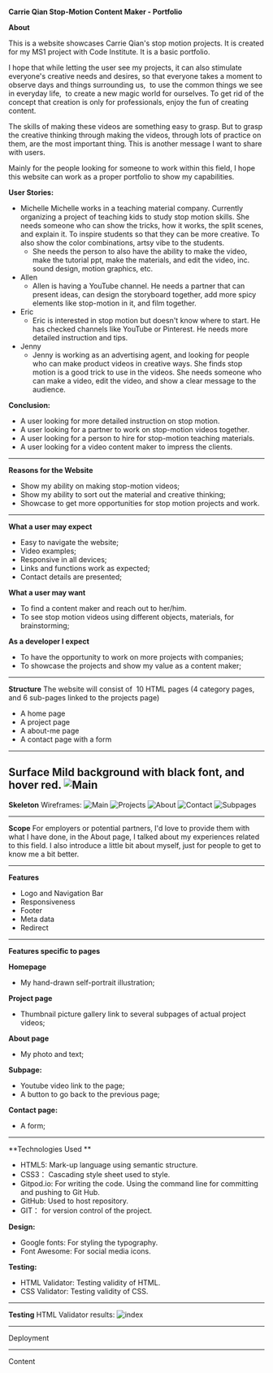**Carrie Qian Stop-Motion Content Maker - Portfolio**

**About**

This is a website showcases Carrie Qian's stop motion projects. It is created for my MS1 project with Code Institute. It is a basic portfolio.

I hope that while letting the user see my projects, it can also stimulate everyone's creative needs and desires, so that everyone takes a moment to observe days and things surrounding us,  to use the common things we see in everyday life,  to create a new magic world for ourselves. To get rid of the concept that creation is only for professionals, enjoy the fun of creating content. 

The skills of making these videos are something easy to grasp. But to grasp the creative thinking through making the videos, through lots of practice on them, are the most important thing. This is another message I want to share with users. 

Mainly for the people looking for someone to work within this field, I hope this website can work as a proper portfolio to show my capabilities.

**User Stories:**
- Michelle
	Michelle works in a teaching material company. Currently organizing a project of teaching kids to study stop motion skills. She needs someone who can show the tricks, how it works, the split scenes, and explain it. To inspire students so that they can be more creative. To also show the color combinations, artsy vibe to the students.
	- She needs the person to also have the ability to make the video, make the tutorial ppt, make the materials, and edit the video, inc. sound design, motion graphics, etc.
- Allen
	- Allen is having a YouTube channel. He needs a partner that can present ideas, can design the storyboard together, add more spicy elements like stop-motion in it, and film together.
- Eric
	- Eric is interested in stop motion but doesn't know where to start. He has checked channels like YouTube or Pinterest. He needs more detailed instruction and tips. 
- Jenny
	- Jenny is working as an advertising agent, and looking for people who can make product videos in creative ways. She finds stop motion is a good trick to use in the videos. She needs someone who can make a video, edit the video, and show a clear message to the audience. 


**Conclusion:**
- A user looking for more detailed instruction on stop motion.
- A user looking for a partner to work on stop-motion videos together.
- A user looking for a person to hire for stop-motion teaching materials.
- A user looking for a video content maker to impress the clients. 
---
**Reasons for the Website**
- Show my ability on making stop-motion videos;
- Show my ability to sort out the material and creative thinking;
- Showcase to get more opportunities for stop motion projects and work.
---
**What a user may expect**
- Easy to navigate the website;
- Video examples;
- Responsive in all devices;
- Links and functions work as expected;
- Contact details are presented;

**What a user may want**
- To find a content maker and reach out to her/him.
- To see stop motion videos using different objects, materials, for brainstorming;

**As a developer I expect**
- To have the opportunity to work on more projects with companies;
- To showcase the projects and show my value as a content maker;
---
**Structure**
The website will consist of  10 HTML pages (4 category pages, and 6 sub-pages linked to the projects page)
- A home page
- A project page
- A about-me page
- A contact page with a form
---
**Surface**
Mild background with black font, and hover red.
![Main](assets/color/project01-wireframes.006.png)
---
**Skeleton**
Wireframes:
![Main](assets/wireframes/project01-wireframes.001.png)
![Projects](assets/wireframes/project01-wireframes.002.png)
![About](assets/wireframes/project01-wireframes.003.png)
![Contact](assets/wireframes/project01-wireframes.004.png)
![Subpages](assets/wireframes/project01-wireframes.005.png)

---
**Scope**
For employers or potential partners, I'd love to provide them with what I have done, in the About page, I talked about my experiences related to this field. I also introduce a little bit about myself, just for people to get to know me a bit better.

---
**Features**
- Logo and Navigation Bar
- Responsiveness
- Footer
- Meta data
- Redirect

---
**Features specific to pages**

**Homepage**
- My hand-drawn self-portrait illustration;

**Project page**
- Thumbnail picture gallery link to several subpages of actual project videos;

**About page**
- My photo and text;

**Subpage:**
- Youtube video link to the page;
- A button to go back to the previous page;

**Contact page:**
- A form;

---
**Technologies Used **
- HTML5: Mark-up language using semantic structure.
- CSS3： Cascading style sheet used to style.
- Gitpod.io: For writing the code. Using the command line for committing and pushing to Git Hub.
- GitHub: Used to host repository.
- GIT： for version control of the project.

**Design:**
- Google fonts: For styling the typography.
- Font Awesome: For social media icons.

**Testing:**
- HTML Validator: Testing validity of HTML.
- CSS Validator: Testing validity of CSS.
---
**Testing**
HTML Validator results:
![index](../html/w3c-index.png)


---
Deployment


---
Content









